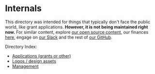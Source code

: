 # Internals

This directory was intended for things that typically don't face the public world, like grant applications. **However, it is not being maintained right now.** For similar content, explore [our open source content](https://hackclub.com/opensource/), our finances [here](https://bank.hackclub.com/hq/), engage on [our Slack](https://hackclub.com/slack/) and the rest of [our GitHub](https://github.com/hackclub).

Directory Index:

- [Applications (grants or other)](applications/)
- [Logos / design assets](logos/)
- [Management](management/)
